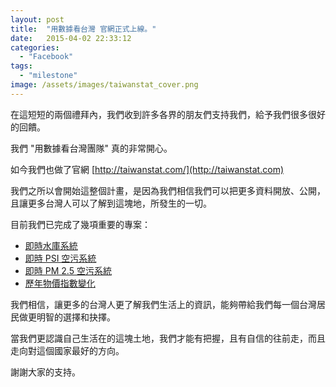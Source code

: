 ```yaml
---
layout: post
title:  "用數據看台灣 官網正式上線。"
date:   2015-04-02 22:33:12
categories: 
  - "Facebook"
tags: 
  - "milestone"
image: /assets/images/taiwanstat_cover.png
---
```

在這短短的兩個禮拜內，我們收到許多各界的朋友們支持我們，給予我們很多很好的回饋。

我們 "用數據看台灣團隊" 真的非常開心。

如今我們也做了官網 [http://taiwanstat.com/](http://taiwanstat.com)

我們之所以會開始這整個計畫，是因為我們相信我們可以把更多資料開放、公開，且讓更多台灣人可以了解到這塊地，所發生的一切。

目前我們已完成了幾項重要的專案：

  - [即時水庫系統](http://water.taiwanstat.com/)
  - [即時 PSI 空污系統](http://real.taiwanstat.com/air)
  - [即時 PM 2.5 空污系統](http://real.taiwanstat.com/pm2.5/)
  - [歷年物價指數變化](http://long.taiwanstat.com/price)
  
我們相信，讓更多的台灣人更了解我們生活上的資訊，能夠帶給我們每一個台灣居民做更明智的選擇和抉擇。

當我們更認識自己生活在的這塊土地，我們才能有把握，且有自信的往前走，而且走向對這個國家最好的方向。

謝謝大家的支持。


